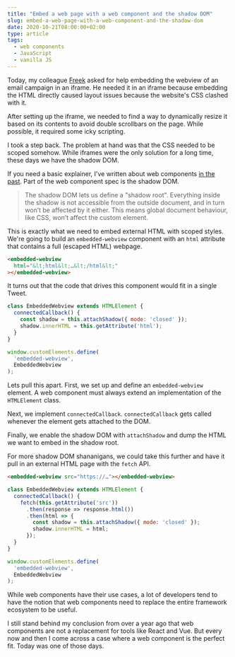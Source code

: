 ```yaml
---
title: "Embed a web page with a web component and the shadow DOM"
slug: embed-a-web-page-with-a-web-component-and-the-shadow-dom
date: 2020-10-21T08:00:00+02:00
type: article
tags:
  - web components
  - JavaScript
  - vanilla JS
---
```


Today, my colleague [Freek](https://freek.dev) asked for help embedding the webview of an email campaign in an iframe. He needed it in an iframe because embedding the HTML directly caused layout issues because the website's CSS clashed with it.

After setting up the iframe, we needed to find a way to dynamically resize it based on its contents to avoid double scrollbars on the page. While possible, it required some icky scripting.

I took a step back. The problem at hand was that the CSS needed to be scoped somehow. While iframes were the only solution for a long time, these days we have the shadow DOM.

<!--more-->

If you need a basic explainer, I've written about web components [in the past](https://sebastiandedeyne.com/web-components). Part of the web component spec is the shadow DOM.

> The shadow DOM lets us define a "shadow root". Everything inside the shadow is not accessible from the outside document, and in turn won’t be affected by it either. This means global document behaviour, like CSS, won’t affect the custom element.

This is exactly what we need to embed external HTML with scoped styles. We're going to build an `embedded-webview` component with an `html` attribute that contains a full (escaped HTML) webpage.

```html
<embedded-webview
  html="&lt;html&lt;…&lt;/html&lt;"
></embedded-webview>
```

It turns out that the code that drives this component would fit in a single Tweet.

```js
class EmbeddedWebview extends HTMLElement {
  connectedCallback() {
    const shadow = this.attachShadow({ mode: 'closed' });
    shadow.innerHTML = this.getAttribute('html');
  }
}

window.customElements.define(
  'embedded-webview',
  EmbeddedWebview
);
```

Lets pull this apart. First, we set up and define an `embedded-webview` element. A web component must always extend an implementation of the `HTMLElement` class.

Next, we implement `connectedCallback`. `connectedCallback` gets called whenever the element gets attached to the DOM.

Finally, we enable the shadow DOM with `attachShadow` and dump the HTML we want to embed in the shadow root.

For more shadow DOM shananigans, we could take this further and have it pull in an external HTML page with the `fetch` API.

```html
<embedded-webview src="https://…"></embedded-webview>
```

```js
class EmbeddedWebview extends HTMLElement {
  connectedCallback() {
    fetch(this.getAttribute('src'))
      .then(response => response.html())
      .then(html => {
        const shadow = this.attachShadow({ mode: 'closed' });
        shadow.innerHTML = html;
      });
  }
}

window.customElements.define(
  'embedded-webview',
  EmbeddedWebview
);
```

While web components have their use cases, a lot of developers tend to have the notion that web components need to replace the entire framework ecosystem to be useful.

I still stand behind my conclusion from over a year ago that web components are not a replacement for tools like React and Vue. But every now and then I come across a case where a web component is the perfect fit. Today was one of those days.

